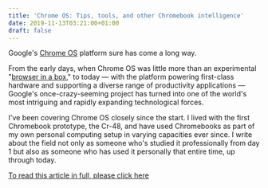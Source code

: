 ```yaml
---
title: 'Chrome OS: Tips, tools, and other Chromebook intelligence'
date: 2019-11-13T03:21:00+01:00
draft: false
---
```


Google's [Chrome OS](https://www.computerworld.com/article/2893364/chrome-os/is-chrome-os-right-for-you.html) platform sure has come a long way.

From the early days, when Chrome OS was little more than an experimental "[browser in a box](https://www.computerworld.com/article/2469895/windows-pcs/google-s-chrome-os-notebook--my-first-impressions.html)," to today — with the platform powering first-class hardware and supporting a diverse range of productivity applications — Google's once-crazy-seeming project has turned into one of the world's most intriguing and rapidly expanding technological forces.

I've been covering Chrome OS closely since the start. I lived with the first Chromebook prototype, the Cr-48, and have used Chromebooks as part of my own personal computing setup in varying capacities ever since. I write about the field not only as someone who's studied it professionally from day 1 but also as someone who has used it personally that entire time, up through today.

[To read this article in full, please click here](/article/3280924/chrome-os-tips-tools-chromebook-intelligence.html#jump)